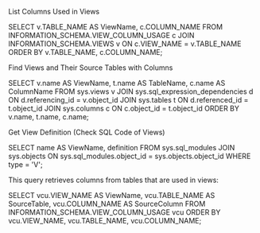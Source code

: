 List Columns Used in Views

SELECT v.TABLE_NAME AS ViewName, c.COLUMN_NAME 
FROM INFORMATION_SCHEMA.VIEW_COLUMN_USAGE c
JOIN INFORMATION_SCHEMA.VIEWS v ON c.VIEW_NAME = v.TABLE_NAME
ORDER BY v.TABLE_NAME, c.COLUMN_NAME;

Find Views and Their Source Tables with Columns

SELECT 
    v.name AS ViewName, 
    t.name AS TableName, 
    c.name AS ColumnName
FROM sys.views v
JOIN sys.sql_expression_dependencies d ON d.referencing_id = v.object_id
JOIN sys.tables t ON d.referenced_id = t.object_id
JOIN sys.columns c ON c.object_id = t.object_id
ORDER BY v.name, t.name, c.name;

Get View Definition (Check SQL Code of Views)

SELECT name AS ViewName, definition 
FROM sys.sql_modules 
JOIN sys.objects ON sys.sql_modules.object_id = sys.objects.object_id 
WHERE type = 'V';


This query retrieves columns from tables that are used in views:

SELECT 
    vcu.VIEW_NAME AS ViewName,
    vcu.TABLE_NAME AS SourceTable,
    vcu.COLUMN_NAME AS SourceColumn
FROM INFORMATION_SCHEMA.VIEW_COLUMN_USAGE vcu
ORDER BY vcu.VIEW_NAME, vcu.TABLE_NAME, vcu.COLUMN_NAME;

